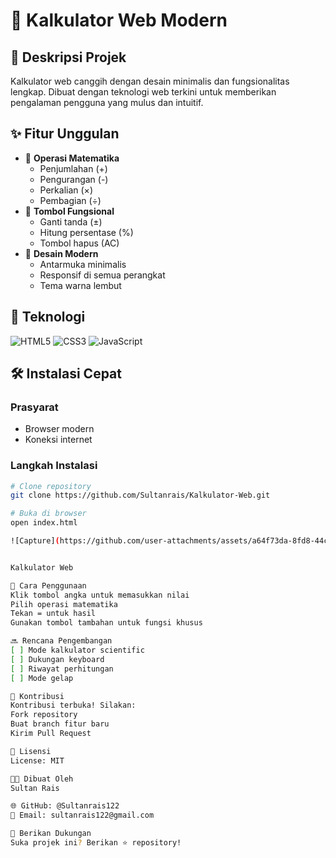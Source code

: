 # 🧮 Kalkulator Web Modern

## 🌟 Deskripsi Projek
Kalkulator web canggih dengan desain minimalis dan fungsionalitas lengkap. Dibuat dengan teknologi web terkini untuk memberikan pengalaman pengguna yang mulus dan intuitif.

## ✨ Fitur Unggulan
- 🔢 **Operasi Matematika**
  - Penjumlahan (+)
  - Pengurangan (-)
  - Perkalian (×)
  - Pembagian (÷)
- 🔧 **Tombol Fungsional**
  - Ganti tanda (±)
  - Hitung persentase (%)
  - Tombol hapus (AC)
- 🎨 **Desain Modern**
  - Antarmuka minimalis
  - Responsif di semua perangkat
  - Tema warna lembut

## 🚀 Teknologi
![HTML5](https://img.shields.io/badge/HTML5-E34F26?style=flat-square&logo=html5&logoColor=white)
![CSS3](https://img.shields.io/badge/CSS3-1572B6?style=flat-square&logo=css3&logoColor=white)
![JavaScript](https://img.shields.io/badge/JavaScript-F7DF1E?style=flat-square&logo=javascript&logoColor=black)

## 🛠️ Instalasi Cepat

### Prasyarat
- Browser modern
- Koneksi internet

### Langkah Instalasi
```bash
# Clone repository
git clone https://github.com/Sultanrais/Kalkulator-Web.git

# Buka di browser
open index.html

![Capture](https://github.com/user-attachments/assets/a64f73da-8fd8-44ce-a4da-1cb195f6173f)


Kalkulator Web

🤔 Cara Penggunaan
Klik tombol angka untuk memasukkan nilai
Pilih operasi matematika
Tekan = untuk hasil
Gunakan tombol tambahan untuk fungsi khusus

🔜 Rencana Pengembangan
[ ] Mode kalkulator scientific
[ ] Dukungan keyboard
[ ] Riwayat perhitungan
[ ] Mode gelap

🤝 Kontribusi
Kontribusi terbuka! Silakan:
Fork repository
Buat branch fitur baru
Kirim Pull Request

📄 Lisensi
License: MIT

👨‍💻 Dibuat Oleh
Sultan Rais

🌐 GitHub: @Sultanrais122
📧 Email: sultanrais122@gmail.com

🌟 Berikan Dukungan
Suka projek ini? Berikan ⭐ repository!
